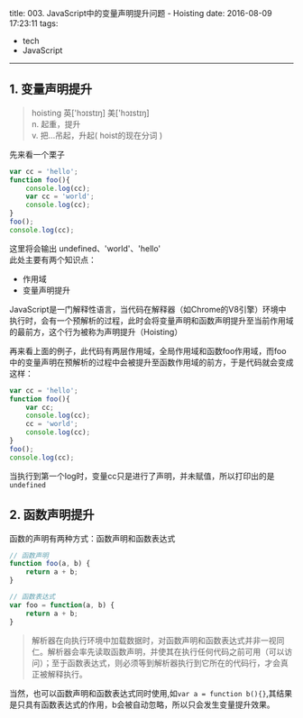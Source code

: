title: 003. JavaScript中的变量声明提升问题 - Hoisting
date: 2016-08-09 17:23:11
tags:
- tech
- JavaScript
---
## 1. 变量声明提升
> hoisting  英['hɔɪstɪŋ]  美['hɔɪstɪŋ]  
> n.	起重，提升  
> v.	把…吊起，升起( hoist的现在分词 )

先来看一个栗子
``` javascript
var cc = 'hello';
function foo(){
    console.log(cc);
    var cc = 'world';
    console.log(cc);
}
foo();
console.log(cc);
```
这里将会输出 undefined、'world'、'hello'  
此处主要有两个知识点：
- 作用域
- 变量声明提升

JavaScript是一门解释性语言，当代码在解释器（如Chrome的V8引擎）环境中执行时，会有一个预解析的过程，此时会将变量声明和函数声明提升至当前作用域的最前方，这个行为被称为声明提升（Hoisting）

再来看上面的例子，此代码有两层作用域，全局作用域和函数foo作用域，而foo中的变量声明在预解析的过程中会被提升至函数作用域的前方，于是代码就会变成这样：
``` javascript
var cc = 'hello';
function foo(){
    var cc;
    console.log(cc);
    cc = 'world';
    console.log(cc);
}
foo();
console.log(cc);
```
当执行到第一个log时，变量cc只是进行了声明，并未赋值，所以打印出的是`undefined`

## 2. 函数声明提升

函数的声明有两种方式：函数声明和函数表达式
``` javascript
// 函数声明
function foo(a, b) {
    return a + b;
}

// 函数表达式
var foo = function(a, b) {
    return a + b;
}
```
> 解析器在向执行环境中加载数据时，对函数声明和函数表达式并非一视同仁。解析器会率先读取函数声明，并使其在执行任何代码之前可用（可以访问）；至于函数表达式，则必须等到解析器执行到它所在的代码行，才会真正被解释执行。

当然，也可以函数声明和函数表达式同时使用,如`var a = function b(){}`,其结果是只具有函数表达式的作用，b会被自动忽略，所以只会发生变量提升效果。
